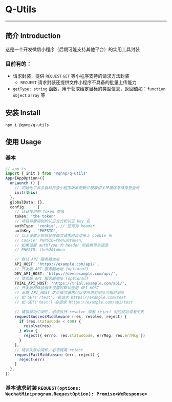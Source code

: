 # Q-Utils

---
## 简介 Introduction
这是一个开发微信小程序（后期可能支持其他平台）的实用工具封装
### 目前有的：
- 请求封装，提供 `REQUEST` `GET` 等小程序支持的请求方法封装
    - `REQUEST` 请求封装还提供文件小程序不具备的批量上传能力
- `getType: string` 函数，用于获取给定目标的类型信息，返回值如：`function` `object` `array` 等

## 安装 Install

``` text
npm i @qnnp/q-utils
```

## 使用 Usage
### 基本
``` typescript
// app.ts
import { init } from '@qnnp/q-utils'
App<IAppOption>({
  onLaunch () {
    // 初始化工具会自动检查小程序版本更新并获取相关环境信息储存至全局
    init(this)
  },
  globalData: {},
  config    : {
    // 认证使用的 Token 类值
    token: 'the token'
    // 项目将要用到的认证方式和认证 key 名
    authType: 'cookie', // 还可为 header
    authKey : 'PHPSID',
    // 以上设置示例将会在每次请求时自动带上 cookie 头
    // cookie: PHPSID=the%20token; 
    // 如果设置 authType 为 header 则会携带头信息
    // PHPSID: the%20token
    
    // 默认 API 服务器地址
    API_HOST: 'https://example.com/api/',
    // 开发版 API 服务器地址 (optional)
    DEV_API_HOST: 'https://dev.example.com/api/',
    // 体验版 API 服务器地址 (optional)
    TRIAL_API_HOST: 'https://trial.example.com/api/',
    // 开发版和体验版未设置时默认使用 API_HOST
    // 设置 API_HOST 之后每次请求可以使用绝对地址可相对地址
    // 如 GET('/test') 会请求 https://example.com/test
    // 如 GET('test') 会请求 https://example.com/api/test
    
    // 请求成功中间件，必须执行 resolve 或者 reject 对应成功或者失败
    requestSuccessMiddleware (res, resolve, reject) {
      if (res.statusCode < 400) {
        resolve(res)
      } else {
        reject({ errno: res.statusCode, errMsg: res.errMsg })
      }
    },
    // 请求失败中间件，必须调用 reject
    requestFailMiddleware (err, reject) {
      reject(err)
    }
  },
})
```
### 基本请求封装 `REQUEST(options: WechatMiniprogram.RequestOption): Promise<WxResponse>`
